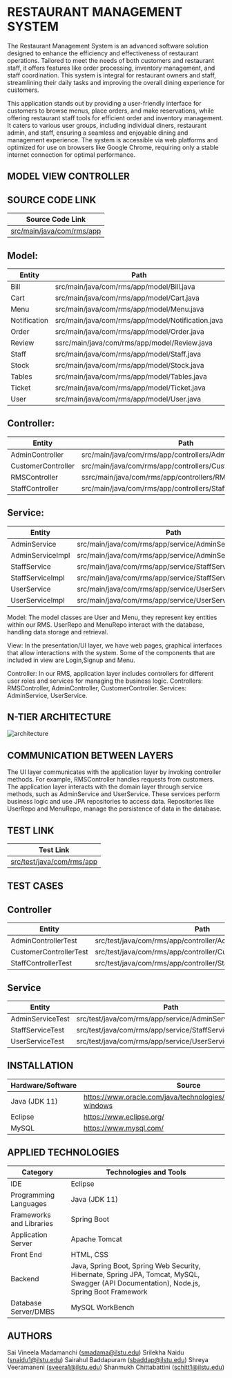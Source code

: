 # RESTAURANT MANAGEMENT SYSTEM

The Restaurant Management System is an advanced software solution designed to enhance the efficiency and effectiveness of restaurant operations. Tailored to meet the needs of both customers and restaurant staff, it offers features like order processing, inventory management, and staff coordination. This system is integral for restaurant owners and staff, streamlining their daily tasks and improving the overall dining experience for customers.

This application stands out by providing a user-friendly interface for customers to browse menus, place orders, and make reservations, while offering restaurant staff tools for efficient order and inventory management. It caters to various user groups, including individual diners, restaurant admin, and staff, ensuring a seamless and enjoyable dining and management experience. The system is accessible via web platforms and optimized for use on browsers like Google Chrome, requiring only a stable internet connection for optimal performance.


## MODEL VIEW CONTROLLER

## SOURCE CODE LINK
| Source Code Link |
| --- |
| [src/main/java/com/rms/app](https://github.com/Restaurant-Management-System-ISU/RMS/tree/main/src/main/java/com/rms/app) |

## Model:
| Entity | Path |
| --- | --- |
| Bill | src/main/java/com/rms/app/model/Bill.java |
| Cart | src/main/java/com/rms/app/model/Cart.java |
| Menu | src/main/java/com/rms/app/model/Menu.java |
| Notification | src/main/java/com/rms/app/model/Notification.java |
| Order | src/main/java/com/rms/app/model/Order.java |
| Review | ssrc/main/java/com/rms/app/model/Review.java |
| Staff | src/main/java/com/rms/app/model/Staff.java |
| Stock | src/main/java/com/rms/app/model/Stock.java |
| Tables | src/main/java/com/rms/app/model/Tables.java |
| Ticket | src/main/java/com/rms/app/model/Ticket.java |
| User | src/main/java/com/rms/app/model/User.java|

## Controller:
| Entity | Path |
| --- | --- |
| AdminController | src/main/java/com/rms/app/controllers/AdminController.java | 
| CustomerController | src/main/java/com/rms/app/controllers/CustomerController.java | 
| RMSController | ssrc/main/java/com/rms/app/controllers/RMSController.java | 
| StaffController | src/main/java/com/rms/app/controllers/StaffController.java |


## Service:
| Entity | Path |
| --- | --- |
| AdminService | src/main/java/com/rms/app/service/AdminService.java |
| AdminServiceImpl | src/main/java/com/rms/app/service/AdminServiceImpl.java |
| StaffService | src/main/java/com/rms/app/service/StaffService.java |
| StaffServiceImpl | src/main/java/com/rms/app/service/StaffServiceImpl.java |
| UserService | src/main/java/com/rms/app/service/UserService.java |
| UserServiceImpl | src/main/java/com/rms/app/service/UserServiceImpl.java|


Model:
The model classes are User and Menu, they represent key entities within our RMS.
UserRepo and MenuRepo interact with the database, handling data storage and retrieval.

View:
In the presentation/UI layer, we have web pages, graphical interfaces that allow interactions with the system. Some of the components that are included in view are Login,Signup and Menu.

Controller:
In our RMS, application layer includes controllers for different user roles and services for managing the business logic.
Controllers: RMSController, AdminController, CustomerController.
Services: AdminService, UserService.

## N-TIER ARCHITECTURE
![architecture](https://github.com/Restaurant-Management-System-ISU/RMS/assets/133285349/e51c39ab-ae1f-4944-95c4-c99c7936f79d)


## COMMUNICATION BETWEEN LAYERS
The UI layer communicates with the application layer by invoking controller methods. For example, RMSController handles requests from customers.
The application layer interacts with the domain layer through service methods, such as AdminService and UserService. These services perform business logic and use JPA repositories to access data.
Repositories like UserRepo and MenuRepo, manage the persistence of data in the database.



## TEST LINK
| Test Link |
| --- |
| [src/test/java/com/rms/app](https://github.com/Restaurant-Management-System-ISU/RMS/tree/main/src/test/java/com/rms/app) |
 
## TEST CASES
## Controller
| Entity | Path |
| --- | --- |
| AdminControllerTest | src/test/java/com/rms/app/controller/AdminControllerTest.java |
| CustomerControllerTest | src/test/java/com/rms/app/controller/CustomerControllerTest.java |
| StaffControllerTest | src/test/java/com/rms/app/controller/StaffControllerTest.java |

## Service
| Entity | Path |
| --- | --- |
| AdminServiceTest | src/test/java/com/rms/app/service/AdminServiceTest.java |
| StaffServiceTest | src/test/java/com/rms/app/service/StaffServiceTest.java |
| UserServiceTest | src/test/java/com/rms/app/service/UserServiceTest.java |

## INSTALLATION
| Hardware/Software | Source |
| --- | --- |
| Java (JDK 11) | https://www.oracle.com/java/technologies/downloads/#java11-windows |
| Eclipse | https://www.eclipse.org/ |
| MySQL | https://www.mysql.com/ |

## APPLIED TECHNOLOGIES
| Category | Technologies and Tools |
| --- | --- |
| IDE | Eclipse |
| Programming Languages | Java (JDK 11) |
| Frameworks and Libraries | Spring Boot |
| Application Server | Apache Tomcat |
| Front End |	HTML, CSS |
| Backend	| Java, Spring Boot, Spring Web Security, Hibernate, Spring JPA, Tomcat, MySQL, Swagger (API Documentation), Node.js, Spring Boot Framework |
| Database Server/DMBS | MySQL WorkBench |



## AUTHORS
Sai Vineela Madamanchi (smadama@ilstu.edu)
Srilekha Naidu (snaidu1@ilstu.edu)
Sairahul Baddapuram (sbaddap@ilstu.edu)
Shreya Veeramaneni (sveera1@ilstu.edu)
Shanmukh Chittabattini (schitt1@ilstu.edu)












